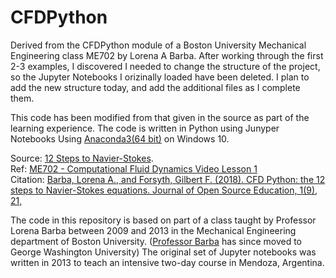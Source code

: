 # CFDPython
Derived from the CFDPython module of a Boston University Mechanical Engineering class ME702 by Lorena A Barba.  After working through the first 2-3 examples, I discovered I needed to change the structure of the project, so the Jupyter Notebooks I orizinally loaded have been deleted.  I plan to add the new structure today, and add the additional files as I complete them.

This code has been modified from that given in the source as part of the learning experience.  The code is written in Python using Junyper Notebooks Using [Anaconda3(64 bit)](https://www.anaconda.com/download/) on Windows 10.

Source: [12 Steps to Navier-Stokes](https://github.com/barbagroup/CFDPython).   
Ref: [ME702 - Computational Fluid Dynamics Video Lesson 1](https://www.youtube.com/watch?v=cDy5XGOokBY&list=PL7D2DA4F69A7FE4E8&index=3)<br>
Citation: [Barba, Lorena A., and Forsyth, Gilbert F. (2018). CFD Python: the 12 steps to Navier-Stokes equations. Journal of Open Source Education, 1(9), 21,](https://doi.org/10.21105/jose.00021)

The code in this repository is based on part of a class taught by Professor Lorena Barba between 2009 and 2013 in the Mechanical Engineering department of Boston University. ([Professor Barba](http://lorenabarba.com/) has since moved to George Washington University) The original set of Jupyter notebooks was written in 2013 to teach an intensive two-day course in Mendoza, Argentina. 
